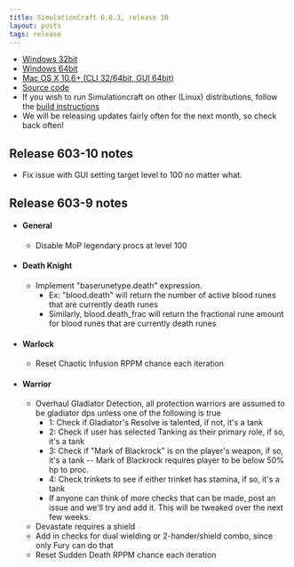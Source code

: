 ```yaml
---
title: SimulationCraft 6.0.3, release 10
layout: posts
tags: release
---
```

* [Windows 32bit](http://downloads.simulationcraft.org/simc-603-10-win32-11-19-83e3c66.zip)
* [Windows 64bit](http://downloads.simulationcraft.org/simc-603-10-win64-11-19-83e3c66.zip)
* [Mac OS X 10.6+ (CLI 32/64bit, GUI 64bit)](http://downloads.simulationcraft.org/simc-603-10-osx-x86.dmg)
* [Source code](http://downloads.simulationcraft.org/simc-603-10-source.zip)
* If you wish to run Simulationcraft on other (Linux) distributions, follow the [build instructions](http://code.google.com/p/simulationcraft/wiki/HowToBuild)
* We will be releasing updates fairly often for the next month, so check back often!
## Release 603-10 notes
* Fix issue with GUI setting target level to 100 no matter what.
## Release 603-9 notes
* #### General
  * Disable MoP legendary procs at level 100
* #### Death Knight
  * Implement "baserunetype.death" expression.
    * Ex: "blood.death" will return the number of active blood runes that are currently death runes
    * Similarly, blood.death_frac will return the fractional rune amount for blood runes that are currently death runes
* #### Warlock
  * Reset Chaotic Infusion RPPM chance each iteration 
* #### Warrior
  * Overhaul Gladiator Detection, all protection warriors are assumed to be gladiator dps unless one of the following is true
    * 1: Check if Gladiator's Resolve is talented, if not, it's a tank
    * 2: Check if user has selected Tanking as their primary role, if so, it's a tank
    * 3: Check if "Mark of Blackrock" is on the player's weapon, if so, it's a tank -- Mark of Blackrock requires player to be below 50% hp to proc.
    * 4: Check trinkets to see if either trinket has stamina, if so, it's a tank
    * If anyone can think of more checks that can be made, post an issue and we'll try and add it. This will be tweaked over the next few weeks.
  * Devastate requires a shield
  * Add in checks for dual wielding or 2-hander/shield combo, since only Fury can do that
  * Reset Sudden Death RPPM chance each iteration
